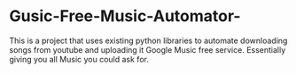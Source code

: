 # Gusic-Free-Music-Automator-
This is a project that uses existing python libraries to automate downloading songs from youtube and uploading it Google Music free service. Essentially giving you all Music you could ask for. 
